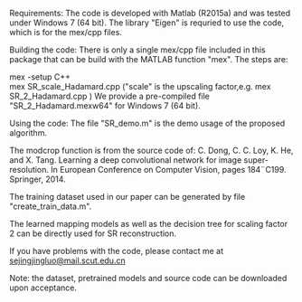 Requirements:
The code is developed with Matlab (R2015a) and was tested under Windows 7 (64 bit). The library "Eigen" is requried to use the code, which is for the mex/cpp files.

Building the code:
There is only a single mex/cpp file included in this package that can be build with the MATLAB function "mex". The steps are:

mex -setup C++                                                                 
mex SR_scale_Hadamard.cpp ("scale" is the upscaling factor,e.g. mex SR_2_Hadamard.cpp )
We provide a pre-compiled file "SR_2_Hadamard.mexw64" for Windows 7 (64 bit).

Using the code:
The file "SR_demo.m" is the demo usage of the proposed algorithm.

The modcrop function is from the source code of: C. Dong, C. C. Loy, K. He, and X. Tang. Learning a deep convolutional network for image super-resolution. In European Conference on Computer Vision, pages 184¨C199. Springer, 2014.

The training dataset used in our paper can be generated by file "create_train_data.m".

The learned mapping models as well as the decision tree for scaling factor 2 can be directly used for SR reconstruction.

If you have problems with the code, please contact me at sejingjingluo@mail.scut.edu.cn

Note: the dataset, pretrained models and source code can be downloaded upon acceptance.
